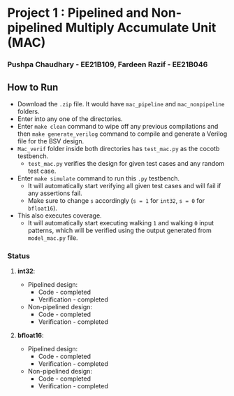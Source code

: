 # Project 1 : Pipelined and Non-pipelined Multiply Accumulate Unit (MAC)

### Pushpa Chaudhary - EE21B109, Fardeen Razif - EE21B046

## How to Run

* Download the `.zip` file. It would have `mac_pipeline` and `mac_nonpipeline` folders. 
* Enter into any one of the directories.
* Enter `make clean` command to wipe off any previous compilations and then `make generate_verilog` command to compile and generate a Verilog file for the BSV design.
* `Mac_verif` folder inside both directories has `test_mac.py` as the cocotb testbench.
  * `test_mac.py` verifies the design for given test cases and any random test case. 
* Enter `make simulate` command to run this `.py` testbench. 
  * It will automatically start verifying all given test cases and will fail if any assertions fail. 
  * Make sure to change `s` accordingly (`s = 1` for `int32`, `s = 0` for `bfloat16`).
* This also executes coverage. 
  * It will automatically start executing walking `1` and walking `0` input patterns, which will be verified using the output generated from `model_mac.py` file.

### Status
1. **int32**:
   * Pipelined design: 
     * Code - completed
     * Verification - completed
   * Non-pipelined design: 
     * Code - completed
     * Verification - completed

2. **bfloat16**:
   * Pipelined design: 
     * Code - completed
     * Verification - completed
   * Non-pipelined design: 
     * Code - completed
     * Verification - completed
